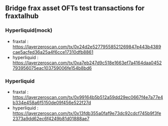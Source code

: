 ## Bridge frax asset OFTs test transactions for fraxtalhub

### Hyperliquid(mock)

* fraxtal : https://layerzeroscan.com/tx/0x24d2e52779558521269847e443b4389cae5acfed36a25a4f6cce17310dfb8861
* hyperliquid : https://layerzeroscan.com/tx/0xa7eb247d9c518e1663ef7a4164daa0452793956075eac103759006fe154b8bd6

### Hyperliquid

* fraxtal : https://layerzeroscan.com/tx/0x99164b5b512a59dd29ec0667f4e7a77e4b334e458a6f5150de09f456e522f27d
* hyperliquid : https://layerzeroscan.com/tx/0x13fdb355a0faf9e73dc92cdcf745b9f3fe2373a9dd62ec6f4249b81d01888ae7
